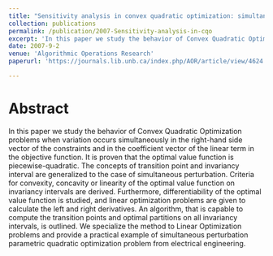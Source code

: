 ```yaml
---
title: "Sensitivity analysis in convex quadratic optimization: simultaneous perturbation of the objective and right-hand-side vectors"
collection: publications
permalink: /publication/2007-Sensitivity-analysis-in-cqo
excerpt: 'In this paper we study the behavior of Convex Quadratic Optimization problems when variation occurs simultaneously in the right-hand side vector of the constraints and in the coefficient vector of the linear term in the objective function.'
date: 2007-9-2
venue: 'Algorithmic Operations Research'
paperurl: 'https://journals.lib.unb.ca/index.php/AOR/article/view/4624'

---
```

Abstract
======
  In this paper we study the behavior of Convex Quadratic Optimization problems when variation occurs simultaneously in the right-hand side vector of the constraints and in the coefficient vector of the linear term in the objective function. It is proven that the optimal value function is piecewise-quadratic. The concepts of transition point and invariancy interval are generalized to the case of simultaneous perturbation. Criteria for convexity, concavity or linearity of the optimal value function on invariancy intervals are derived. Furthermore, differentiability of the optimal value function is studied, and linear optimization problems are given to calculate the left and right derivatives. An algorithm, that is capable to compute the transition points and optimal partitions on all invariancy intervals, is outlined. We specialize the method to Linear Optimization problems and provide a practical example of simultaneous perturbation parametric quadratic optimization problem from electrical engineering.

